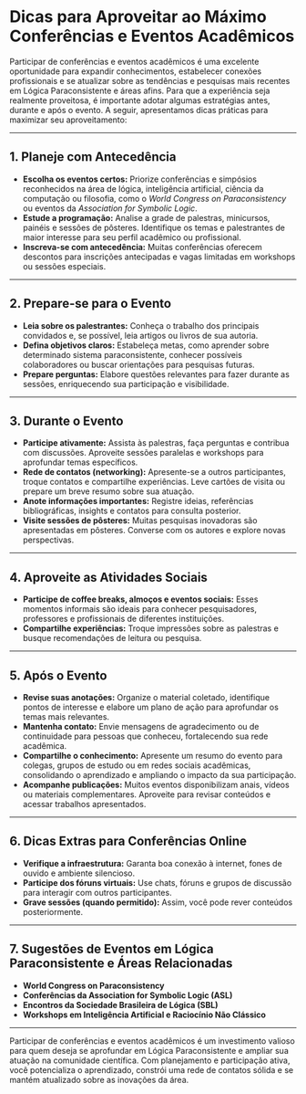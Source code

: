 
# Dicas para Aproveitar ao Máximo Conferências e Eventos Acadêmicos

Participar de conferências e eventos acadêmicos é uma excelente oportunidade para expandir conhecimentos, estabelecer conexões profissionais e se atualizar sobre as tendências e pesquisas mais recentes em Lógica Paraconsistente e áreas afins. Para que a experiência seja realmente proveitosa, é importante adotar algumas estratégias antes, durante e após o evento. A seguir, apresentamos dicas práticas para maximizar seu aproveitamento:

---

## 1. **Planeje com Antecedência**

- **Escolha os eventos certos:** Priorize conferências e simpósios reconhecidos na área de lógica, inteligência artificial, ciência da computação ou filosofia, como o *World Congress on Paraconsistency* ou eventos da *Association for Symbolic Logic*.
- **Estude a programação:** Analise a grade de palestras, minicursos, painéis e sessões de pôsteres. Identifique os temas e palestrantes de maior interesse para seu perfil acadêmico ou profissional.
- **Inscreva-se com antecedência:** Muitas conferências oferecem descontos para inscrições antecipadas e vagas limitadas em workshops ou sessões especiais.

---

## 2. **Prepare-se para o Evento**

- **Leia sobre os palestrantes:** Conheça o trabalho dos principais convidados e, se possível, leia artigos ou livros de sua autoria.
- **Defina objetivos claros:** Estabeleça metas, como aprender sobre determinado sistema paraconsistente, conhecer possíveis colaboradores ou buscar orientações para pesquisas futuras.
- **Prepare perguntas:** Elabore questões relevantes para fazer durante as sessões, enriquecendo sua participação e visibilidade.

---

## 3. **Durante o Evento**

- **Participe ativamente:** Assista às palestras, faça perguntas e contribua com discussões. Aproveite sessões paralelas e workshops para aprofundar temas específicos.
- **Rede de contatos (networking):** Apresente-se a outros participantes, troque contatos e compartilhe experiências. Leve cartões de visita ou prepare um breve resumo sobre sua atuação.
- **Anote informações importantes:** Registre ideias, referências bibliográficas, insights e contatos para consulta posterior.
- **Visite sessões de pôsteres:** Muitas pesquisas inovadoras são apresentadas em pôsteres. Converse com os autores e explore novas perspectivas.

---

## 4. **Aproveite as Atividades Sociais**

- **Participe de coffee breaks, almoços e eventos sociais:** Esses momentos informais são ideais para conhecer pesquisadores, professores e profissionais de diferentes instituições.
- **Compartilhe experiências:** Troque impressões sobre as palestras e busque recomendações de leitura ou pesquisa.

---

## 5. **Após o Evento**

- **Revise suas anotações:** Organize o material coletado, identifique pontos de interesse e elabore um plano de ação para aprofundar os temas mais relevantes.
- **Mantenha contato:** Envie mensagens de agradecimento ou de continuidade para pessoas que conheceu, fortalecendo sua rede acadêmica.
- **Compartilhe o conhecimento:** Apresente um resumo do evento para colegas, grupos de estudo ou em redes sociais acadêmicas, consolidando o aprendizado e ampliando o impacto da sua participação.
- **Acompanhe publicações:** Muitos eventos disponibilizam anais, vídeos ou materiais complementares. Aproveite para revisar conteúdos e acessar trabalhos apresentados.

---

## 6. **Dicas Extras para Conferências Online**

- **Verifique a infraestrutura:** Garanta boa conexão à internet, fones de ouvido e ambiente silencioso.
- **Participe dos fóruns virtuais:** Use chats, fóruns e grupos de discussão para interagir com outros participantes.
- **Grave sessões (quando permitido):** Assim, você pode rever conteúdos posteriormente.

---

## 7. **Sugestões de Eventos em Lógica Paraconsistente e Áreas Relacionadas**

- **World Congress on Paraconsistency**
- **Conferências da Association for Symbolic Logic (ASL)**
- **Encontros da Sociedade Brasileira de Lógica (SBL)**
- **Workshops em Inteligência Artificial e Raciocínio Não Clássico**

---

Participar de conferências e eventos acadêmicos é um investimento valioso para quem deseja se aprofundar em Lógica Paraconsistente e ampliar sua atuação na comunidade científica. Com planejamento e participação ativa, você potencializa o aprendizado, constrói uma rede de contatos sólida e se mantém atualizado sobre as inovações da área.
```
